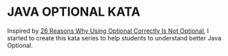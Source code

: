 # JAVA OPTIONAL KATA

Inspired by [26 Reasons Why Using Optional Correctly Is Not Optional](https://dzone.com/articles/using-optional-correctly-is-not-optional), I started to create this kata series to help students to understand better Java Optional.
